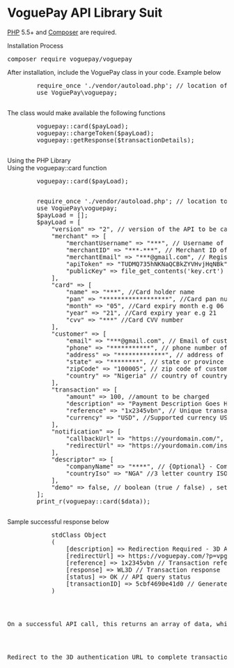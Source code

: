 # VoguePay API Library Suit
<p>
    <a href="https://php.net" rel="nofollow">PHP</a> 5.5+ and <a href="https://getcomposer.org" rel="nofollow">Composer</a> are required.
</p>

<p>Installation Process</p>

<div class="highlight highlight-source-shell">
    <pre>composer require voguepay/voguepay</pre>
</div>

<p>After installation, include the VoguePay class in your code. Example below</p>
<div>
    <pre>
        require_once './vendor/autoload.php'; // location of the autoload file
        use VoguePay\voguepay;
    </pre>
</div>

<div>
    <p>The class would make available the following functions</p>
    <pre>
        voguepay::card($payLoad);
        voguepay::chargeToken($payLoad);
        voguepay::getResponse($transactionDetails);
    </pre>
</div>

<div>
    Using the PHP Library
    <div>
        Using the voguepay::card function
    </div>
    <pre>
        voguepay::card($payLoad);
    </pre>
    <pre>
        require_once './vendor/autoload.php'; // location to the autoload file of the composer
        use VoguePay\voguepay;
        $payLoad = [];
        $payLoad = [
            "version" => "2", // version of the API to be called
            "merchant" => [
                "merchantUsername" => "***", // Username of Merchant On VoguePay
                "merchantID" => "***-***", // Merchant ID of account on VoguePay
                "merchantEmail" => "***@gmail.com", // Registered email of account on VoguePay
                "apiToken" => "TUDMQ735hNKNaQCBkZYVHvjHqNBk", // Command API Key of account on VoguePay
                "publicKey" => file_get_contents('key.crt') // Public Key of account on Voguepay. This is to be copied and save to a file. The location of the file is to be replaced.
            ],
            "card" => [
                "name" => "***", //Card holder name
                "pan" => "******************", //Card pan number
                "month" => "05", //Card expiry month e.g 06
                "year" => "21", //Card expiry year e.g 21
                "cvv" => "***" //Card CVV number
            ],
            "customer" => [
                "email" => "***@gmail.com", // Email of customer
                "phone" => "***********", // phone number of customer
                "address" => "*************", // address of customer
                "state" => "********", // state or province of customer
                "zipCode" => "100005", // zip code of customer
                "country" => "Nigeria" // country of country - Valid country or valid 3 letter ISO
            ],
            "transaction" => [
                "amount" => 100, //amount to be charged
                "description" => "Payment Description Goes Here", //Description of payment
                "reference" => "1x2345vbn", // Unique transaction reference, this is returned with the transaction details
                "currency" => "USD", //Supported currency USD, GBP, EUR, NGN
            ],
            "notification" => [
                "callbackUrl" => "https://yourdomain.com/", // Url where a transaction details will be sent on transaction completion
                "redirectUrl" => "https://yourdomain.com/inspection" // Url where the customer is redirected on transaction completion
            ],
            "descriptor" => [
                "companyName" => "****", // {Optional} - Company name
                "countryIso" => "NGA" //3 letter country ISO
            ],
            "demo" => false, // boolean (true / false) , set to true to initiate a demo transaction and false for live transaction
        ];
        print_r(voguepay::card($data));
    </pre>
    <div>
        <p>Sample successful response below</p>
        <pre>
            stdClass Object
            (
                [description] => Redirection Required - 3D Authentication required. // Response code description
                [redirectUrl] => https://voguepay.com/?p=vpgate&ref=czoxMzoiNWNiZjQ2OTBlNDFkMCI7 // 3D redirection URL
                [reference] => 1x2345vbn // Transaction reference
                [response] => WL3D // Transaction response
                [status] => OK // API query status
                [transactionID] => 5cbf4690e41d0 // Generated VoguePay transaction ID
            )
        <pre>
        <p>On a successful API call, this returns an array of data, which includes the 3D authentication url. [redirectUrl]</p>
        <p>Redirect to the 3D authentication URL to complete transaction.</p>
    </div>
</div>